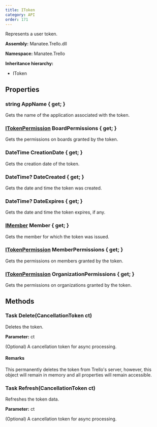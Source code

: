 ```yaml
---
title: IToken
category: API
order: 171
---
```


Represents a user token.

**Assembly:** Manatee.Trello.dll

**Namespace:** Manatee.Trello

**Inheritance hierarchy:**

- IToken

## Properties

### string AppName { get; }

Gets the name of the application associated with the token.

### [ITokenPermission](../ITokenPermission#itokenpermission) BoardPermissions { get; }

Gets the permissions on boards granted by the token.

### DateTime CreationDate { get; }

Gets the creation date of the token.

### DateTime? DateCreated { get; }

Gets the date and time the token was created.

### DateTime? DateExpires { get; }

Gets the date and time the token expires, if any.

### [IMember](../IMember#imember) Member { get; }

Gets the member for which the token was issued.

### [ITokenPermission](../ITokenPermission#itokenpermission) MemberPermissions { get; }

Gets the permissions on members granted by the token.

### [ITokenPermission](../ITokenPermission#itokenpermission) OrganizationPermissions { get; }

Gets the permissions on organizations granted by the token.

## Methods

### Task Delete(CancellationToken ct)

Deletes the token.

**Parameter:** ct

(Optional) A cancellation token for async processing.

#### Remarks

This permanently deletes the token from Trello&#39;s server, however, this object will remain in memory and all properties will remain accessible.

### Task Refresh(CancellationToken ct)

Refreshes the token data.

**Parameter:** ct

(Optional) A cancellation token for async processing.

